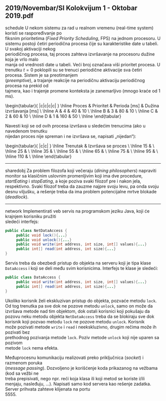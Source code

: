 2019/Novembar/SI Kolokvijum 1 - Oktobar 2019.pdf
--------------------------------------------------------------------------------
schedule
U  nekom  sistemu  za  rad  u  realnom  vremenu  (real-time  system)  koristi  se  raspoređivanje  po  
fiksnim prioritetima (*Fixed Priority Scheduling*, FPS) na jednom procesoru. U sistemu postoji 
četiri  periodična  procesa  čije  su  karakteristike  date  u  tabeli.  U  svakoj  aktivaciji  nekog  
periodičnog  procesa,  taj  proces  zahteva  izvršavanje  na  procesoru  dužine  koja  je  vrlo  malo  
manja  od  vrednosti  date  u  tabeli.  Veći  broj  označava  viši  prioritet  procesa.  U  trenutku  $t = 0$
poklopili  su  se  trenuci  periodične  aktivacije  sva  četiri  procesa.  Sistem  je  sa  preotimanjem  
(*preemptive*),  a  trajanje  reakcije  na  periodičnu  aktivaciju  periodičnog  procesa  na  prekid  od  
tajmera, kao i trajenje promene konteksta je zanemarljivo (mnogo kraće od 1 ms).

\begin{tabular}{ |c|c|c|c| }
\hline
Proces & Prioritet & Perioda [ms] & Dužina izvršavanja [ms] \\
\hline
A & 4 & 40 & 10 \\
\hline
B & 3 & 80 & 10 \\
\hline
C & 2 & 60 & 10 \\
\hline
D & 1 & 160 & 50 \\
\hline
\end{tabular}

Navesti  koji  se  od  ovih  procesa  izvršava  u  sledećim  trenucima  (ako  u  navedenom  trenutku  
nijedan proces nije spreman i ne izvršava se, napisati „nijedan“): 

\begin{tabular}{ |c|c| }
\hline
Trenutak & Izvršava se proces \\
\hline
15 & \\
\hline
25 & \\
\hline
35 & \\
\hline
55 & \\
\hline
65 & \\
\hline
75 & \\
\hline
95 & \\
\hline
110 & \\
\hline
\end{tabular}

--------------------------------------------------------------------------------
sharedobj
Za  problem  filozofa  koji  večeraju  (*dining philosophers*)  napraviti  monitor  sa  klasičnim 
uslovnim promenljivim koji ima dve procedure, *startEating* i *stopEating*, a koje poziva svaki 
filozof pre i nakon jela, respektivno. Svaki filozof treba da zauzme najpre svoju levu, pa onda 
svoju desnu viljušku, a rešenje treba da ima problem potencijalne mrtve blokade (*deadlock*). 

--------------------------------------------------------------------------------
network
Implementirati  veb  servis  na  programskom  jeziku  Java,  koji  će  krajnjem  korisniku  pružiti  
sledeći interfejs:
```java
public class NetDataAccess { 
     public void lock(){...} 
     public void unlock(){...} 
     public void write(int address, int size, int[] values){...}
     public int[] read(int address, int size){...} 
}
```
Servis treba da obezbedi pristup do objekta na serveru koji je tipa klase `DataAccess` i koji se 
deli među svim korisnicima. Interfejs te klase je sledeći:
```java
public class DataAccess { 
     public void write(int address, int size, int[] values){...}
     public int[] read(int address, int size){...} 
}
```
Ukoliko korisnik želi ekskluzivan pristup do objekta, pozvaće metodu `lock`. Od tog trenutka 
pa sve dok ne pozove metodu `unlock`, samo on može da izvršava metode nad tim objektom, 
dok ostali korisnici koji pokušaju da pozovu neku metodu objekta `NetDataAccess` treba da se 
blokiraju  sve  dok  korisnik  koji  pozvao  metodu  `lock`  ne  pozove  metodu  `unlock`.  Korisnik  
može  pozivati  metode  `write`  i  `read`  i  neekskluzivno,  drugim  rečima  može  ih  pozivati  bez  
prethodnog  pozivanja  metode  `lock`.  Poziv  metode  `unlock`  koji  nije  uparen  sa  pozivom  
metode `lock` nema efekta.

Međuprocesnu  komunikaciju  realizovati  preko  priključnica  (*socket*)  i  razmenom  poruka  
(*message passing*).  Dozvoljeno  je  korišćenje  koda  prikazanog  na  vežbama  (kod  sa  vežbi  ne  
treba prepisivati, nego npr. reći koja klasa ili koji metod se koriste i/ili menjaju, nasleđuju, ...). 
Napisati  samo  kod  servera  kao  rešenje  zadatka.  Server  prihvata  zahteve  klijenata  na  portu  
5555.
